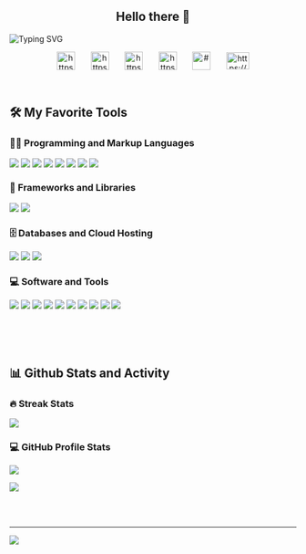 <h2 align="center">Hello there 👋</h2>

<p>
    <img src="https://readme-typing-svg.demolab.com?font=Fira+Code&weight=600&size=21&pause=1000&center=true&multiline=true&width=800&height=70&lines=I'm+Kasun+Jayasinghe;I%E2%80%99m+currently+learning++MEAN +Stack.+(Full Stack Developer)" alt="Typing SVG" style="display: block; margin: 0 auto" />
<!-- Social icons section -->

<link rel="stylesheet" href="https://cdn.jsdelivr.net/npm/bootstrap-icons@1.10.2/font/bootstrap-icons.css">
<p align="center">
<a href="https://www.linkedin.com/in/kasun-jayasinghe-7800271bb/" target="blank"><img align="center" src="https://raw.githubusercontent.com/rahuldkjain/github-profile-readme-generator/master/src/images/icons/Social/linked-in-alt.svg" alt="https://www.linkedin.com/in/kasun-jayasinghe-7800271bb/"  width="32px"  /></a>
&#8287;&#8287;&#8287;&#8287;&#8287;
<a href="https://stackoverflow.com/users/14693521/kasun-jayasinghe" target="blank"><img align="center" src="https://raw.githubusercontent.com/rahuldkjain/github-profile-readme-generator/master/src/images/icons/Social/stack-overflow.svg" alt="https://stackoverflow.com/users/14693521/kasun-jayasinghe" width="32px"  /></a>
&#8287;&#8287;&#8287;&#8287;&#8287;
<a href="https://www.instagram.com/mr.k_jay/" target="blank"><img align="center" src="https://raw.githubusercontent.com/rahuldkjain/github-profile-readme-generator/master/src/images/icons/Social/instagram.svg" alt="https://www.instagram.com/mr.k_jay/" width="32px"  /></a>
&#8287;&#8287;&#8287;&#8287;&#8287;
<a href="https://www.facebook.com/kasun.harithathiwanka/" target="blank"><img align="center" src="https://raw.githubusercontent.com/rahuldkjain/github-profile-readme-generator/master/src/images/icons/Social/facebook.svg" alt="https://www.facebook.com/kasun.harithathiwanka/" width="32px"  /></a>
&#8287;&#8287;&#8287;&#8287;&#8287;
<a href="#" target="blank"><img align="center" src="https://raw.githubusercontent.com/rahuldkjain/github-profile-readme-generator/master/src/images/icons/Social/twitter.svg" alt="#" width="32px" /></a>
&#8287;&#8287;&#8287;&#8287;&#8287;
<a href="https://dev.to/kasunjayasingha" target="blank"><img align="center" src="https://raw.githubusercontent.com/rahuldkjain/github-profile-readme-generator/master/src/images/icons/Social/devto.svg" alt="https://dev.to/kasunjayasingha" height="30" width="40" /></a>

</p>

<br/>

<h2>🛠️ My Favorite Tools</h2>

  <h3>👨‍💻 Programming and Markup Languages</h3>

  <!-- <p>
      <a href="https://github.com/search?q=user%3ADenverCoder1+language%3Ac"><img alt="C" src="https://custom-icon-badges.demolab.com/badge/C-03599C.svg?logo=c-in-hexagon&logoColor=white"></a>
      <a href="https://github.com/search?q=user%3ADenverCoder1+language%3Acsharp"><img alt="C#" src="https://custom-icon-badges.demolab.com/badge/C%23-68217A.svg?logo=cs2&logoColor=white"></a>
      <a href="https://github.com/search?q=user%3ADenverCoder1+language%3Acss"><img alt="CSS" src="https://img.shields.io/badge/CSS-1572B6.svg?logo=css3&logoColor=white"></a>
      <a href="https://github.com/search?q=user%3ADenverCoder1+language%3Ahtml"><img alt="HTML" src="https://img.shields.io/badge/HTML-E34F26.svg?logo=html5&logoColor=white"></a>
      <a href="https://github.com/search?q=user%3ADenverCoder1+language%3Ajava"><img alt="Java" src="https://custom-icon-badges.demolab.com/badge/Java-007396.svg?logo=java&logoColor=white"></a>
      <a href="https://github.com/search?q=user%3ADenverCoder1+language%3Ajavascript"><img alt="JavaScript" src="https://img.shields.io/badge/JavaScript-F7DF1E.svg?logo=javascript&logoColor=black"></a>
      <a href="https://github.com/search?q=user%3ADenverCoder1+language%3Aphp"><img alt="PHP" src="https://img.shields.io/badge/PHP-777BB4.svg?logo=php&logoColor=white"></a>
      <a href="https://github.com/search?q=user%3ADenverCoder1+language%3Apython"><img alt="Python" src="https://img.shields.io/badge/Python-14354C.svg?logo=python&logoColor=white"></a>
      <a href="https://github.com/search?q=user%3ADenverCoder1+language%3Asql"><img alt="SQL" src="https://custom-icon-badges.demolab.com/badge/SQL-025E8C.svg?logo=database&logoColor=white"></a>
  </p> -->
  ![](https://img.shields.io/badge/C-00599C?style=for-the-badge&logo=c&logoColor=white)
  ![](https://img.shields.io/badge/Python-3776AB?style=for-the-badge&logo=python&logoColor=white)
  ![](https://custom-icon-badges.demolab.com/badge/Java-007396.svg?style=for-the-badge&logo=java&logoColor=white)
  ![](https://img.shields.io/badge/PHP-777BB4?style=for-the-badge&logo=php&logoColor=white)
  ![](https://img.shields.io/badge/JavaScript-F7DF1E?style=for-the-badge&logo=javascript&logoColor=black)
  ![](https://img.shields.io/badge/HTML-E34F26?style=for-the-badge&logo=html5&logoColor=white)
  ![](https://img.shields.io/badge/CSS-1572B6?style=for-the-badge&logo=css3&logoColor=white)
  ![](https://custom-icon-badges.demolab.com/badge/SQL-025E8C.svg?style=for-the-badge&logo=database&logoColor=white)
 
  <h3>🧰 Frameworks and Libraries</h3>

  ![](https://img.shields.io/badge/Bootstrap-563D7C?style=for-the-badge&logo=bootstrap&logoColor=white)
  ![](https://img.shields.io/badge/angular-DD0031?style=for-the-badge&logo=angular&logoColor=white)


      
  <h3>🗄️ Databases and Cloud Hosting</h3>

  ![](https://img.shields.io/badge/MySQL-4479A1?style=for-the-badge&logo=mysql&logoColor=white)
  ![](https://img.shields.io/badge/MSSQL-CC2927?style=for-the-badge&logo=microsoftsqlserver&logoColor=white)
  ![](https://img.shields.io/badge/firebase-FFCA28?style=for-the-badge&logo=firebase&logoColor=black)

  <!-- <p>
      <a href="#"><img alt="GitHub Pages" src="https://img.shields.io/badge/GitHub%20Pages-327FC7.svg?logo=github&logoColor=white"></a>
      <a href="#"><img alt="MySQL" src="https://img.shields.io/badge/MySQL-00f.svg?logo=mysql&logoColor=white"></a>
      <a href="#"><img alt="Notion" src="https://img.shields.io/badge/Notion-010101.svg?logo=notion&logoColor=white"></a>
  </p> -->

  <h3>💻 Software and Tools</h3>

  ![](https://img.shields.io/badge/git-F05032?style=for-the-badge&logo=git&logoColor=white)
  ![](https://img.shields.io/badge/github-181717?style=for-the-badge&logo=github&logoColor=white)
  ![](https://img.shields.io/badge/VS%20Code-0078d7.svg?style=for-the-badge&logo=visual-studio-code&logoColor=white)
  ![](https://img.shields.io/badge/android%20studio-3DDC84?style=for-the-badge&logo=androidstudio&logoColor=white)
  ![](https://img.shields.io/badge/adobe%20photoshop-31A8FF?style=for-the-badge&logo=adobephotoshop&logoColor=white)
  ![](https://img.shields.io/badge/adobe%20premiere%20pro-9999FF?style=for-the-badge&logo=adobepremierepro&logoColor=white)
  ![](https://img.shields.io/badge/audacity-0000CC?style=for-the-badge&logo=audacity&logoColor=white)
  ![](https://img.shields.io/badge/obs-302E31?style=for-the-badge&logo=obsstudio&logoColor=white)
  ![](https://img.shields.io/badge/stack%20overflow-F58025?style=for-the-badge&logo=stackoverflow&logoColor=white)
  ![](https://img.shields.io/badge/discord-5865F2?style=for-the-badge&logo=discord&logoColor=white)

  <!-- <p>
      <a href="#"><img alt="Adobe" src="https://img.shields.io/badge/Adobe-FF0000.svg?logo=adobe&logoColor=white"></a>
      <a href="#"><img alt="Audacity" src="https://img.shields.io/badge/-Audacity-0000CC?logo=audacity&logoColor=white"></a>
      <a href="#"><img alt="Discord" src="https://img.shields.io/badge/-Discord-5865F2.svg?logo=discord&logoColor=white"></a>
      <a href="#"><img alt="Git" src="https://img.shields.io/badge/Git-F05033.svg?logo=git&logoColor=white"></a>
      <a href="#"><img alt="GitHub Desktop" src="https://img.shields.io/badge/GitHub%20Desktop-8034A9.svg?logo=github&logoColor=white"></a>
      <a href="#"><img alt="Google Sheets" src="https://img.shields.io/badge/Sheets-34A853.svg?logo=google%20sheets&logoColor=white"></a>
      <a href="#"><img alt="Jupyter" src="https://img.shields.io/badge/Jupyter-F37626.svg?logo=Jupyter&logoColor=white"></a>
      <a href="#"><img alt="OBS Studio" src="https://img.shields.io/badge/-OBS-302E31?logo=obs-studio&logoColor=white"></a>
      <a href="#"><img alt="Stack Overflow" src="https://img.shields.io/badge/-Stack%20Overflow-FE7A16?logo=stack-overflow&logoColor=white"></a>
      <a href="#"><img alt="Visual Studio Code" src="https://img.shields.io/badge/Visual%20Studio%20Code-0078d7.svg?logo=visual-studio-code&logoColor=white"></a>
  </p> -->
  </br>
  </br>
  </br>

<h2>📊 Github Stats and Activity</h2>

  <h3>🔥 Streak Stats</h3>

  ![](https://github-readme-streak-stats.herokuapp.com/?user=kasunjayasingha&theme=nightowl&hide_border=false)<br/>
  

  <!-- GitHub Readme Streak Stats - https://github.com/DenverCoder1/github-readme-streak-stats -->
  <!-- <p>
    <a href="https://github.com/DenverCoder1/github-readme-streak-stats">
      <img title="🔥 Get streak stats for your profile at git.io/streak-stats" alt="DenverCoder1's streak" src="https://streak-stats.demolab.com/?user=kasunjayasingha&theme=monokai-metallian&hide_border=true"/>
    </a>
  </p> -->

  <h3>💻 GitHub Profile Stats</h3>

![](https://github-readme-stats.vercel.app/api?username=kasunjayasingha&theme=nightowl&hide_border=false&include_all_commits=false&count_private=true)

![](https://github-readme-stats.vercel.app/api/top-langs/?username=kasunjayasingha&theme=nightowl&hide_border=false&include_all_commits=false&count_private=true&layout=compact)
<!-- <a href="https://github.com/anuraghazra/github-readme-stats"><img alt="DenverCoder1's Github Stats" src="https://denvercoder1-github-readme-stats.vercel.app/api/?username=kasunjayasingha&show_icons=true&include_all_commits=true&count_private=true&theme=react&hide_border=true&bg_color=1F222E&title_color=F85D7F&icon_color=F8D866" height="192px"/></a> -->
</br></br>

<!--
**kasunjayasingha/kasunjayasingha** is a ✨ _special_ ✨ repository because its `README.md` (this file) appears on your GitHub profile.

Here are some ideas to get you started:

- 🔭 I’m currently working on ...
- 🌱 I’m currently learning ...
- 👯 I’m looking to collaborate on ...
- 🤔 I’m looking for help with ...
- 💬 Ask me about ...
- 📫 How to reach me: ...
- 😄 Pronouns: ...
- ⚡ Fun fact: ...
  -->

---
[![](https://visitcount.itsvg.in/api?id=kasunjayasingha&icon=0&color=0)](https://visitcount.itsvg.in)